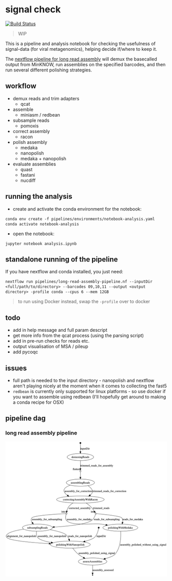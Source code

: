 # signal check

[![Build Status](https://travis-ci.org/will-rowe/signal-check.svg?branch=master)](https://travis-ci.org/will-rowe/signal-check)

> WIP

This is a pipeline and analysis notebook for checking the usefulness of signal-data (for viral metagenomics), helping decide if/where to keep it.

The [nextflow pipeline for long read assembly](pipelines/long-read-assembly.nf) will demux the basecalled output from MinKNOW, run assemblies on the specified barcodes, and then run several different polishing strategies.

## workflow

* demux reads and trim adapters
    * qcat
* assemble
    * miniasm / redbean
* subsample reads
    * pomoxis
* correct assembly
    * racon
* polish assembly
    * medaka
    * nanopolish
    * medaka + nanopolish
* evaluate assemblies
    * quast
    * fastani
    * nucdiff

## running the analysis

* create and activate the conda environment for the notebook:
  
```
conda env create -f pipelines/environments/notebook-analysis.yaml 
conda activate notebook-analysis
```

* open the notebook:

```
jupyter notebook analysis.ipynb
```

## standalone running of the pipeline

If you have nextflow and conda installed, you just need:

```
nextflow run pipelines/long-read-assembly-pipeline.nf --inputDir <full/path/to/directory> --barcodes 09,10,11 --output <output directory> -profile conda --cpus 6 --mem 12GB
```

> to run using Docker instead, swap the `-profile` over to docker

## todo

* add in help message and full param descript
* get more info from the qcat process (using the parsing script)
* add in pre-run checks for reads etc.
* output visualisation of MSA / pileup
* add pycoqc

## issues

* full path is needed to the input directory - nanopolish and nextflow aren't playing nicely at the moment when it comes to collecting the fast5
* `redbean` is currently only supported for linux platforms - so use docker if you want to assemble using redbean (I'll hopefully get around to making a conda recipe for OSX)

## pipeline dag

### long read assembly pipeline

![dag](pipelines/flowchart.png)
